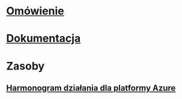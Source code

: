 # [Omówienie](index.md)
# [Dokumentacja](http://docs.microsoft.com/dotnet/api/?term=Microsoft.Azure)
# Zasoby
## [Harmonogram działania dla platformy Azure](https://azure.microsoft.com/roadmap/)
